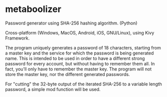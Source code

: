 # metaboolizer
Password generator using SHA-256 hashing algorithm. (Python)

Cross-platform (Windows, MacOS, Android, iOS, GNU/Linux), using Kivy Framework.

The program uniquely generates a password of 18 characters, starting from a master key and the service for which the password 
  is being generated name. This is intended to be used in order to have a different strong password for every account, but without
  having to remember them all. In fact, you'll only have to remember the master key.
  The program will not store the master key, nor the different generated passwords.

For "cutting" the 32-byte output of the iterated SHA-256 to a variable length password, a simple mod function will be used.
